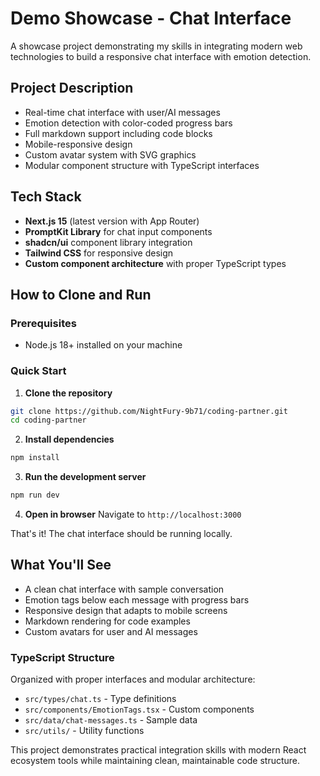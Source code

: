 # Demo Showcase - Chat Interface

A showcase project demonstrating my skills in integrating modern web technologies to build a responsive chat interface with emotion detection.

## Project Description

- Real-time chat interface with user/AI messages
- Emotion detection with color-coded progress bars
- Full markdown support including code blocks
- Mobile-responsive design
- Custom avatar system with SVG graphics
- Modular component structure with TypeScript interfaces

## Tech Stack

- **Next.js 15** (latest version with App Router)
- **PromptKit Library** for chat input components
- **shadcn/ui** component library integration
- **Tailwind CSS** for responsive design
- **Custom component architecture** with proper TypeScript types

## How to Clone and Run

### Prerequisites
- Node.js 18+ installed on your machine

### Quick Start

1. **Clone the repository**
```bash
git clone https://github.com/NightFury-9b71/coding-partner.git
cd coding-partner
```

2. **Install dependencies**
```bash
npm install
```

3. **Run the development server**
```bash
npm run dev
```

4. **Open in browser**
Navigate to `http://localhost:3000`

That's it! The chat interface should be running locally.

## What You'll See

- A clean chat interface with sample conversation
- Emotion tags below each message with progress bars
- Responsive design that adapts to mobile screens
- Markdown rendering for code examples
- Custom avatars for user and AI messages

### TypeScript Structure
Organized with proper interfaces and modular architecture:
- `src/types/chat.ts` - Type definitions
- `src/components/EmotionTags.tsx` - Custom components
- `src/data/chat-messages.ts` - Sample data
- `src/utils/` - Utility functions

This project demonstrates practical integration skills with modern React ecosystem tools while maintaining clean, maintainable code structure.

